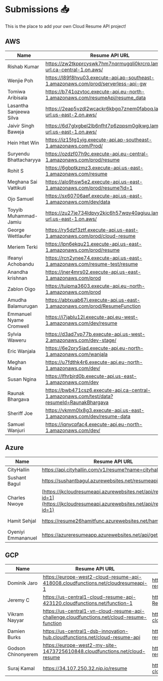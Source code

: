 # Submissions 📥

This is the place to add your own Cloud Resume API project!

## AWS

| Name         | Resume API URL | GitHub Repo |
| ------------ | -------------- | ----------- |
| Rishab Kumar | https://zw2tkpprcyswk7hm7nqrmugqli0krcrq.lambda-url.ca-central-1.on.aws/  | https://github.com/rishabkumar7/aws-resume-api |
| Wenjie Poh   | https://l89f8hvu03.execute-api.ap-southeast-1.amazonaws.com/prod/serverless-api-gw | https://github.com/pohwj/aws-resume-api-terraform |
| Tomiwa Aribisala   | https://b741ozvtoc.execute-api.eu-north-1.amazonaws.com/resumeApi/resume_data | https://github.com/TomiwaAribisala-git/cloud-resume-api |
| Lasantha Sanjeewa Silva | https://2eap5vzdl2wcackr6kbgq7znem0faboq.lambda-url.us-east-2.on.aws/ | https://github.com/sanju2/Resume-Rest-API |
| Jaivir Singh Baweja | https://6d7glxgbel2lb6nfht7p6zppsm0gikwg.lambda-url.us-east-1.on.aws/ | https://github.com/jv199768/cloud-resume-api |
| Hein Htet Win | https://iz15tg1yjg.execute-api.ap-southeast-1.amazonaws.com/Prod/ | https://github.com/heinhtetwin/cloud-resume-challenge |
| Suryendu Bhattacharyya | https://ozdzf07h9c.execute-api.eu-central-1.amazonaws.com/prod/resume | https://github.com/SuryenduB/Cloud_Resume_JSON |
| Rohit S | https://6gbptkzmz3.execute-api.us-east-1.amazonaws.com/resume | https://github.com/rohit1101/Cloud-Resume-Api- |
| Meghana Sai Vattikuti | https://alo9hsw5e2.execute-api.us-east-1.amazonaws.com/prod/resume?id=1 | https://github.com/meghanasaivattikuti/cloud-api
| Ojo Samuel | https://sx60706aef.execute-api.us-east-1.amazonaws.com/dev/data | https://github.com/Samuel7050/AWS_RESUME_CHALLENGE.git |
| Toyyib Muhammad-Jamiu | https://zu27je734ldpvy2kic6h57wqy40agiuu.lambda-url.us-east-1.on.aws/  | https://github.com/Abunuman/Abunuman-AWS-Cloud-Resume-API-Challenge |
| George Wettlaufer | https://ry5dzf3ztf.execute-api.us-east-1.amazonaws.com/prod/cloud-resume | https://github.com/loggerboy9325/cloud-resume-api |
| Meriem Terki | https://lpn6ekqu21.execute-api.us-east-1.amazonaws.com/prod/resume | https://github.com/MeriemTerki/aws-cloud-resume-api |
| Ifeanyi Achobandu | https://rcn2ynee74.execute-api.us-east-1.amazonaws.com/resume-test/resume | https://github.com/Achobandu/resumeAPI |
| Anandha krishnan|https://jner4mrs02.execute-api.us-east-1.amazonaws.com/prod|https://github.com/Anandhakrishnan27/resumeApi|
| Zablon Oigo | https://tuipma3603.execute-api.eu-north-1.amazonaws.com/prod | https://github.com/zablon-oigo/cloud-resume-api |
| Amudha Balamurugan | https://abtxuab67i.execute-api.us-east-1.amazonaws.com/prod/ResumeFunction | https://github.com/DevABM/Cloud-Resume-API-Challenge  |
| Emmanuel Nyame Cromwell | https://i7jablu12l.execute-api.eu-west-1.amazonaws.com/dev/resume | https://github.com/P-Crommie/resume-api |
| Sylvia Waweru | https://d3ad7vp77b.execute-api.us-west-2.amazonaws.com/dev-stage/ | https://github.com/karungar/Cloud-Resume-API- |
| Eric Wanjala | https://6e2pry5iad.execute-api.eu-north-1.amazonaws.com/wanjala | https://github.com/EoWanjala/aws-cloud-resume-API |
| Meghan Maina | https://u7fdthk4r6.execute-api.eu-north-1.amazonaws.com/dev/| https://github.com/celineMaina/Cloud-Resume-API |
| Susan Ngina| https://lfhrbjrd0b.execute-api.us-east-1.amazonaws.com/dev | https://github.com/Suzannestacks/cloud-resume-API |
| Raunak Bhargava | https://bwb471csz6.execute-api.ca-central-1.amazonaws.com/test/data?resumeId=RaunakBhargava | https://github.com/raunakghost99/GetResume_Json_Lazy_Hr |
| Sheriff Joe | https://vkmm0lx8g3.execute-api.us-east-1.amazonaws.com/dev/resume-data | https://github.com/realexcel2021/cloud-resume-api-challenge |
| Samuel Wanjuri | https://iqnycpfac4.execute-api.eu-north-1.amazonaws.com/dev/ | https://github.com/he-who-must-not-be-nam3d/Cloud-API-Resume-Challenge |

## Azure

| Name          | Resume API URL                                                                                                           | GitHub Repo |
|---------------|--------------------------------------------------------------------------------------------------------------------------| ----------- |
| CityHallin    | https://api.cityhallin.com/v1/resume?name=cityhallin                                                                     | https://github.com/CityHallin/cloud_resume_api_challenge |
| Sushant Bagul | https://sushantbagul.azurewebsites.net/resumeapi?id=1                                                                | https://github.com/Sushant1209/Azure-Resume-API-Challenge |
| Charles Nwoye | [https://jkcloudresumeapi.azurewebsites.net/api/resume?id=1](https://jkcloudresumeapi.azurewebsites.net/api/resume?id=1) | [https://github.com/Jekwulum/cloud-resume-api.git](https://github.com/Jekwulum/cloud-resume-api.git) |
| Hamit Sehjal  | https://resume26hamitfunc.azurewebsites.net/hamitsehjal                                                                  | https://github.com/hamitsehjal/Serverless-Cloud-Resume |
| Oyeniyi Emmananuel| https://azureresumeapp.azurewebsites.net/api/getresumedata                                                               | https://github.com/Emmanuel1930/azure-resume-api |

## GCP

| Name         | Resume API URL | GitHub Repo |
| ------------ | -------------- | ----------- |
| Dominik Jaro | https://europe-west2-cloud-resume-api-418008.cloudfunctions.net/cloudresumeapi-1  | https://github.com/dom-j/GCP-cloud-resume-api  |
| Jeremy C | https://us-central1-cloud-resume-api-423120.cloudfunctions.net/function-1  | https://github.com/JQCVSC/Cloud-Resume-API  |
| Vikram Nayyar | https://us-central1-vn-cloud-resume-api-challenge.cloudfunctions.net/cloud-resume-function | https://github.com/vikramnayyarcs/vn-cloud-resume-api-challenge |
| Damien Burks | https://us-central1-dsb-innovation-hub.cloudfunctions.net/cloud-resume-api | https://github.com/damienjburks/cloud-resume-challenge |
| Godson Chinonyerem | https://europe-west2-my-site-1473725610848.cloudfunctions.net/cloud-resume | https://github.com/nielvid/cloud-resume-challenge |
| Suraj Kamal | https://34.107.250.32.nip.io/resume | https://github.com/SurajKamal24/gcp-cloud-resume-api |
